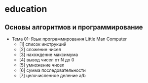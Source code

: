 # education

## Основы алгоритмов и программирование
- Тема 01: Язык программирования Little Man Computer
  - [1] список инструкций
  - [2] сложение чисел
  - [3] нахождение максимума
  - [4] вывод чисел от N до 0
  - [5] умножение чисел
  - [6] сумма последовательности
  - [7] целочисленное деление a/b
